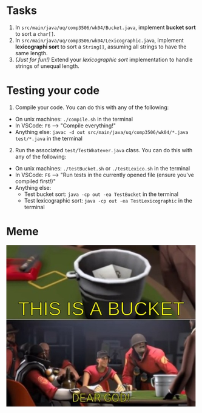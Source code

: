 # Tasks
1. In `src/main/java/uq/comp3506/wk04/Bucket.java`, implement **bucket sort** to sort a `char[]`.
2. In `src/main/java/uq/comp3506/wk04/Lexicographic.java`, implement **lexicographi sort** to sort a `String[]`, assuming all strings to have the same length.
3. *(Just for fun!)* Extend your *lexicographic sort* implementation to handle strings of unequal length.

# Testing your code
1. Compile your code. You can do this with any of the following:
  - On unix machines: `./compile.sh` in the terminal
  - In VSCode: `F6` --> "Compile everything!"
  - Anything else: `javac -d out src/main/java/uq/comp3506/wk04/*.java test/*.java` in the terminal
2. Run the associated `test/TestWhatever.java` class. You can do this with any of the following:
  - On unix machines: `./testBucket.sh` or `./testLexico.sh` in the terminal
  - In VSCode: `F6` --> "Run tests in the currently opened file (ensure you've compiled first!)"
  - Anything else:
    - Test bucket sort: `java -cp out -ea TestBucket` in the terminal
    - Test lexicographic sort: `java -cp out -ea TestLexicographic` in the terminal

# Meme
<img src="./bucket.webp" alt="Dear God">
